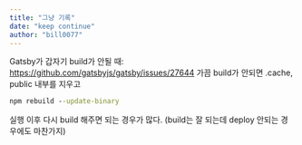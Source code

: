 ```yaml
---
title: "그냥 기록"
date: "keep continue"
author: "bill0077"
---
```


Gatsby가 갑자기 build가 안될 때: https://github.com/gatsbyjs/gatsby/issues/27644
가끔 build가 안되면 .cache, public 내부를 지우고
```cmd
npm rebuild --update-binary
```
실행 이후 다시 build 해주면 되는 경우가 많다.
(build는 잘 되는데 deploy 안되는 경우에도 마찬가지)